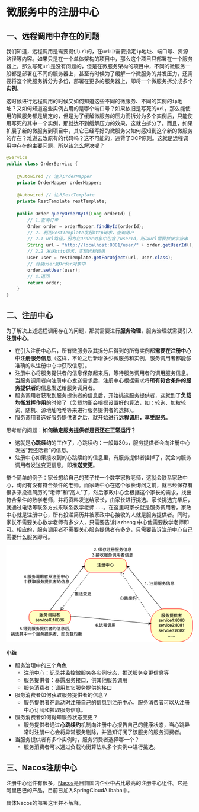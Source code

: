 # 微服务中的注册中心

## 一、远程调用中存在的问题

我们知道，远程调用是需要提供`url`的，在`url`中需要指定`ip`地址、端口号、资源路径等内容。如果只是在一个单体架构的项目中，那么这个项目只部署在一个服务器上，那么写死`url`是没有问题的，但是在微服务架构的项目中，不同的微服务一般都是部署在不同的服务器上，甚至有时候为了缓解一个微服务的并发压力，还需要将这个微服务拆分为多份，部署在更多的服务器上，即将一个微服务拆分成多个**实例**。

这时候进行远程调用的时候又如何知道这些不同的微服务、不同的实例的`ip`地址？又如何知道这些实例占用的是哪个端口号？如果依旧是写死的`url`，那么能使用的微服务都是确定的，但是为了缓解微服务的压力而拆分为多个实例后，只能使用写死的其中一个实例，那就达不到缓解压力的效果，这就白拆分了。而且，如果扩展了新的微服务到项目中，其它已经写好的微服务又如何感知到这个新的微服务的存在？难道去改原有的代码吗？这不可能的，违背了OCP原则。这就是远程调用中存在的主要问题，所以该怎么解决呢？

```java
@Service
public class OrderService {

    @Autowired // 注入OrderMapper
    private OrderMapper orderMapper;

    @Autowired // 注入RestTemplate
    private RestTemplate restTemplate;

    public Order queryOrderById(Long orderId) {
        // 1.查询订单
        Order order = orderMapper.findById(orderId);
        // 2. 利用RestTemplate发起http请求，查询用户
        // 2.1 url路径，因为在Order对象中包含了userId，所以url需要拼接字符串
        String url = "http://localhost:8081/user/" + order.getUserId();
        // 2.2 发送http请求，实现远程调用
        User user = restTemplate.getForObject(url, User.class);
        // 封装user到Order对象中
        order.setUser(user);
        // 4.返回
        return order;
    }
}
```



## 二、注册中心

为了解决上述远程调用存在的问题，那就需要进行**服务治理**，服务治理就需要引入**注册中心**。

- 在引入注册中心后，所有微服务及其拆分后得到的所有实例都**需要在注册中心中注册服务信息**（这样，不论之后新增多少微服务和实例，服务调用者都能够准确的从注册中心中获取信息）。
- 注册中心将服务提供者的信息保存起来后，等待服务调用者的调用服务信息。当服务调用者向注册中心发送需求后，注册中心根据需求将**所有符合条件的服务提供者**的信息发送给服务调用者。
- 服务调用者获取到服务提供者的信息后，开始挑选服务提供者，这就到了**负载均衡发挥作用**的时候了（负载均衡会根据设置好的算法，如：轮询、加权轮询、随机、源地址哈希等来进行服务提供者的选择）。
- 服务调用者选好服务提供者之后，就开始进行**远程调用，享受服务。**

思考新的问题：**如何确定服务提供者是否还在正常运行？**

- 这就是**心跳续约**的工作了，心跳续约：一般每30s，服务提供者会向注册中心发送“我还活着”的信息。
- 注册中心如果接收到的心跳续约的信息里，有服务提供者挂掉了，就会向服务调用者发送变更信息，即**推送变更**。

举个简单的例子：家长想给自己的孩子找一个数学家教老师，这就会联系家政中心，询问有没有符合条件的老师。而家政中心在这个家长询问之前，就已经保存有很多来投递简历的“老师”和“高人”了，然后家政中心会根据这个家长的需求，找出符合条件的数学老师，并将资料发送给家长，由家长进行挑选。家长挑选完毕后，就通过电话等联系方式来联系数学老师......。在这里吗家长就是服务调用者，家政中心就是注册中心，所有投递简历并被家政中心接收的人就是服务提供者。同时，家长不需要关心数学老师有多少人，只需要告诉jiazheng 中心他需要数学老师即可。相应的，服务调用者不需要关心服务提供者有多少，只需要告诉注册中心自己需要什么服务即可。



![注册中心原理图](images/注册中心原理图.png)



**小结**

- 服务治理中的三个角色
  - 注册中心：记录并监控微服务各实例状态，推送服务变更信息等
  - 服务提供者：暴露服务接口，供其他服务调用
  - 服务消费者：调用其它服务提供的接口
- 服务消费者如何获取服务提供者的信息？
  - 服务提供者在启动时注册自己的信息到注册中心，服务消费者可以从注册中心订阅和拉取服务信息。
- 服务消费者如何得知服务状态变更？
  - 服务提供者通过**心跳续约**机制向注册中心报告自己的健康状态，当心跳异常时注册中心会将异常服务剔除，并通知订阅了该服务的服务消费者。
- 当服务提供者有多个实例时，服务消费者选择哪一个？
  - 服务消费者可以通过负载均衡算法从多个实例中进行挑选。



## 三、Nacos注册中心

注册中心组件有很多，[Nacos](https://nacos.io/)是目前国内企业中占比最高的注册中心组件。它是阿里巴巴的产品，目前已加入SpringCloudAlibaba中。

具体Nacos的部署这里并不解释。
